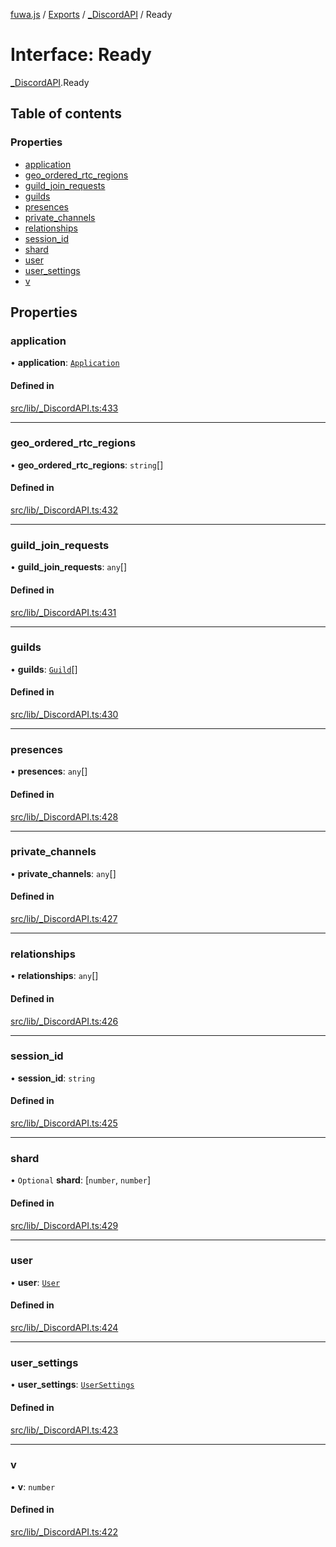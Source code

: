 [fuwa.js](../README.md) / [Exports](../modules.md) / [\_DiscordAPI](../modules/_DiscordAPI.md) / Ready

# Interface: Ready

[_DiscordAPI](../modules/_DiscordAPI.md).Ready

## Table of contents

### Properties

- [application](_DiscordAPI.Ready.md#application)
- [geo\_ordered\_rtc\_regions](_DiscordAPI.Ready.md#geo_ordered_rtc_regions)
- [guild\_join\_requests](_DiscordAPI.Ready.md#guild_join_requests)
- [guilds](_DiscordAPI.Ready.md#guilds)
- [presences](_DiscordAPI.Ready.md#presences)
- [private\_channels](_DiscordAPI.Ready.md#private_channels)
- [relationships](_DiscordAPI.Ready.md#relationships)
- [session\_id](_DiscordAPI.Ready.md#session_id)
- [shard](_DiscordAPI.Ready.md#shard)
- [user](_DiscordAPI.Ready.md#user)
- [user\_settings](_DiscordAPI.Ready.md#user_settings)
- [v](_DiscordAPI.Ready.md#v)

## Properties

### application

• **application**: [`Application`](_DiscordAPI.Application.md)

#### Defined in

[src/lib/_DiscordAPI.ts:433](https://github.com/Fuwajs/Fuwa.js/blob/d4e1de5/src/lib/_DiscordAPI.ts#L433)

___

### geo\_ordered\_rtc\_regions

• **geo\_ordered\_rtc\_regions**: `string`[]

#### Defined in

[src/lib/_DiscordAPI.ts:432](https://github.com/Fuwajs/Fuwa.js/blob/d4e1de5/src/lib/_DiscordAPI.ts#L432)

___

### guild\_join\_requests

• **guild\_join\_requests**: `any`[]

#### Defined in

[src/lib/_DiscordAPI.ts:431](https://github.com/Fuwajs/Fuwa.js/blob/d4e1de5/src/lib/_DiscordAPI.ts#L431)

___

### guilds

• **guilds**: [`Guild`](_DiscordAPI.Guild.md)[]

#### Defined in

[src/lib/_DiscordAPI.ts:430](https://github.com/Fuwajs/Fuwa.js/blob/d4e1de5/src/lib/_DiscordAPI.ts#L430)

___

### presences

• **presences**: `any`[]

#### Defined in

[src/lib/_DiscordAPI.ts:428](https://github.com/Fuwajs/Fuwa.js/blob/d4e1de5/src/lib/_DiscordAPI.ts#L428)

___

### private\_channels

• **private\_channels**: `any`[]

#### Defined in

[src/lib/_DiscordAPI.ts:427](https://github.com/Fuwajs/Fuwa.js/blob/d4e1de5/src/lib/_DiscordAPI.ts#L427)

___

### relationships

• **relationships**: `any`[]

#### Defined in

[src/lib/_DiscordAPI.ts:426](https://github.com/Fuwajs/Fuwa.js/blob/d4e1de5/src/lib/_DiscordAPI.ts#L426)

___

### session\_id

• **session\_id**: `string`

#### Defined in

[src/lib/_DiscordAPI.ts:425](https://github.com/Fuwajs/Fuwa.js/blob/d4e1de5/src/lib/_DiscordAPI.ts#L425)

___

### shard

• `Optional` **shard**: [`number`, `number`]

#### Defined in

[src/lib/_DiscordAPI.ts:429](https://github.com/Fuwajs/Fuwa.js/blob/d4e1de5/src/lib/_DiscordAPI.ts#L429)

___

### user

• **user**: [`User`](_DiscordAPI.User.md)

#### Defined in

[src/lib/_DiscordAPI.ts:424](https://github.com/Fuwajs/Fuwa.js/blob/d4e1de5/src/lib/_DiscordAPI.ts#L424)

___

### user\_settings

• **user\_settings**: [`UserSettings`](_DiscordAPI.UserSettings.md)

#### Defined in

[src/lib/_DiscordAPI.ts:423](https://github.com/Fuwajs/Fuwa.js/blob/d4e1de5/src/lib/_DiscordAPI.ts#L423)

___

### v

• **v**: `number`

#### Defined in

[src/lib/_DiscordAPI.ts:422](https://github.com/Fuwajs/Fuwa.js/blob/d4e1de5/src/lib/_DiscordAPI.ts#L422)
